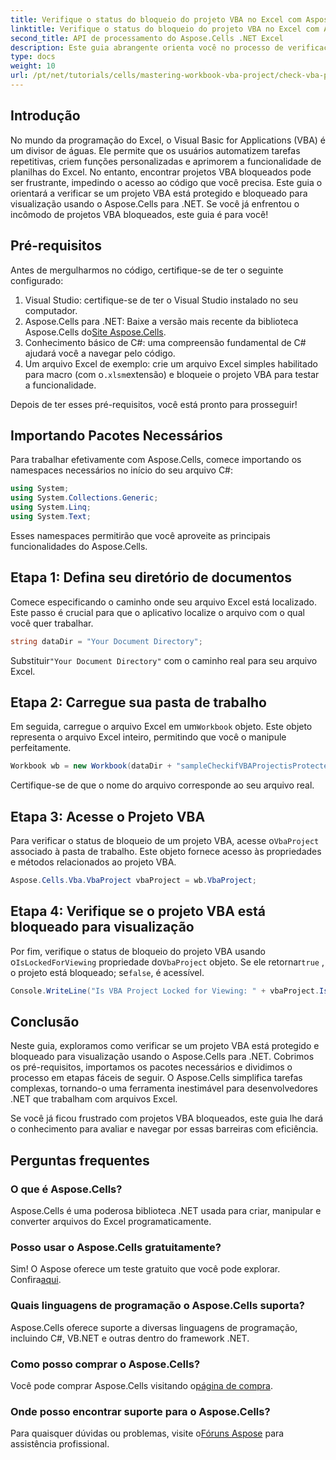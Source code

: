 ```yaml
---
title: Verifique o status do bloqueio do projeto VBA no Excel com Aspose.Cells
linktitle: Verifique o status do bloqueio do projeto VBA no Excel com Aspose.Cells
second_title: API de processamento do Aspose.Cells .NET Excel
description: Este guia abrangente orienta você no processo de verificação se um projeto VBA no Excel está bloqueado para visualização usando a poderosa biblioteca Aspose.Cells for .NET. Perfeito para desenvolvedores .NET e usuários do Excel.
type: docs
weight: 10
url: /pt/net/tutorials/cells/mastering-workbook-vba-project/check-vba-project-lock-status/
---
```

## Introdução

No mundo da programação do Excel, o Visual Basic for Applications (VBA) é um divisor de águas. Ele permite que os usuários automatizem tarefas repetitivas, criem funções personalizadas e aprimorem a funcionalidade de planilhas do Excel. No entanto, encontrar projetos VBA bloqueados pode ser frustrante, impedindo o acesso ao código que você precisa. Este guia o orientará a verificar se um projeto VBA está protegido e bloqueado para visualização usando o Aspose.Cells para .NET. Se você já enfrentou o incômodo de projetos VBA bloqueados, este guia é para você!

## Pré-requisitos

Antes de mergulharmos no código, certifique-se de ter o seguinte configurado:

1. Visual Studio: certifique-se de ter o Visual Studio instalado no seu computador.
2.  Aspose.Cells para .NET: Baixe a versão mais recente da biblioteca Aspose.Cells do[Site Aspose.Cells](https://releases.aspose.com/cells/net/).
3. Conhecimento básico de C#: uma compreensão fundamental de C# ajudará você a navegar pelo código.
4.  Um arquivo Excel de exemplo: crie um arquivo Excel simples habilitado para macro (com o`.xlsm`extensão) e bloqueie o projeto VBA para testar a funcionalidade.

Depois de ter esses pré-requisitos, você está pronto para prosseguir!

## Importando Pacotes Necessários

Para trabalhar efetivamente com Aspose.Cells, comece importando os namespaces necessários no início do seu arquivo C#:

```csharp
using System;
using System.Collections.Generic;
using System.Linq;
using System.Text;
```

Esses namespaces permitirão que você aproveite as principais funcionalidades do Aspose.Cells.

## Etapa 1: Defina seu diretório de documentos

Comece especificando o caminho onde seu arquivo Excel está localizado. Este passo é crucial para que o aplicativo localize o arquivo com o qual você quer trabalhar.

```csharp
string dataDir = "Your Document Directory";
```

 Substituir`"Your Document Directory"` com o caminho real para seu arquivo Excel.

## Etapa 2: Carregue sua pasta de trabalho

 Em seguida, carregue o arquivo Excel em um`Workbook` objeto. Este objeto representa o arquivo Excel inteiro, permitindo que você o manipule perfeitamente.

```csharp
Workbook wb = new Workbook(dataDir + "sampleCheckifVBAProjectisProtected.xlsm");
```

Certifique-se de que o nome do arquivo corresponde ao seu arquivo real.

## Etapa 3: Acesse o Projeto VBA

 Para verificar o status de bloqueio de um projeto VBA, acesse o`VbaProject` associado à pasta de trabalho. Este objeto fornece acesso às propriedades e métodos relacionados ao projeto VBA.

```csharp
Aspose.Cells.Vba.VbaProject vbaProject = wb.VbaProject;
```

## Etapa 4: Verifique se o projeto VBA está bloqueado para visualização

Por fim, verifique o status de bloqueio do projeto VBA usando o`IsLockedForViewing` propriedade do`VbaProject` objeto. Se ele retornar`true` , o projeto está bloqueado; se`false`, é acessível.

```csharp
Console.WriteLine("Is VBA Project Locked for Viewing: " + vbaProject.IsLockedForViewing);
```

## Conclusão

Neste guia, exploramos como verificar se um projeto VBA está protegido e bloqueado para visualização usando o Aspose.Cells para .NET. Cobrimos os pré-requisitos, importamos os pacotes necessários e dividimos o processo em etapas fáceis de seguir. O Aspose.Cells simplifica tarefas complexas, tornando-o uma ferramenta inestimável para desenvolvedores .NET que trabalham com arquivos Excel.

Se você já ficou frustrado com projetos VBA bloqueados, este guia lhe dará o conhecimento para avaliar e navegar por essas barreiras com eficiência.

## Perguntas frequentes

### O que é Aspose.Cells?

Aspose.Cells é uma poderosa biblioteca .NET usada para criar, manipular e converter arquivos do Excel programaticamente.

### Posso usar o Aspose.Cells gratuitamente?

 Sim! O Aspose oferece um teste gratuito que você pode explorar. Confira[aqui](https://releases.aspose.com/).

### Quais linguagens de programação o Aspose.Cells suporta?

Aspose.Cells oferece suporte a diversas linguagens de programação, incluindo C#, VB.NET e outras dentro do framework .NET.

### Como posso comprar o Aspose.Cells?

 Você pode comprar Aspose.Cells visitando o[página de compra](https://purchase.aspose.com/buy).

### Onde posso encontrar suporte para o Aspose.Cells?

 Para quaisquer dúvidas ou problemas, visite o[Fóruns Aspose](https://forum.aspose.com/c/cells/9) para assistência profissional.